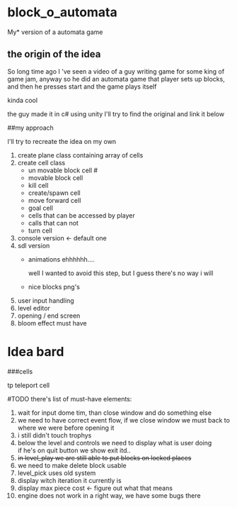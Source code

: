 # block_o_automata
My* version of a automata game 

## the origin of the idea
So long time ago I 've seen a video of a guy writing game for some king of game jam,
anyway so he did an automata game that player sets up blocks, and then he presses start and the game plays itself

kinda cool 

the guy made it in c# using unity
I'll try to find the original and link it below

##my approach

I'll try to recreate the idea  on my own

<ol>
<li> create plane class containing array of cells
<li> create cell class

- un movable block cell    #
- movable block cell 
- kill cell 
- create/spawn cell 
- move forward cell 
- goal cell 
- cells that can be accessed by player 
- calls that can not 
- turn cell 


<li>console version <- default one  
<li>sdl version 

- animations ehhhhhh....

    well I wanted to avoid this step, but I guess there's no way i will 
- nice blocks png's 
<li> user input handling 
<li> level editor 
<li>opening / end screen

<li> bloom effect must have 
</ol>




# Idea bard
###cells

tp teleport cell

#TODO
there's list of must-have elements:
<ol>
<li> wait for input dome tim, than close window and do something else
<li> we need to have correct event flow, if we close window we must back to where we were before opening it
<li> i still didn't touch trophys  
<li> below the level and controls we need to display what is user doing<br>
if he's on quit button we show exit itd..
<li> <del>in level_play we are still able to put blocks on locked places</del>
<li> we need to make delete block usable
<li> level_pick uses old system 
<li> display witch iteration it currently is
<li> display max piece cost <- figure out what that means
<li> engine does not work in a right way,
we have some bugs there 
</ol>

